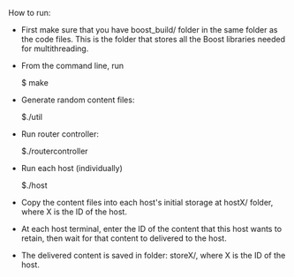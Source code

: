 How to run: 

- First make sure that you have boost_build/ folder in the same folder as the code files. This is the folder that stores all the Boost libraries needed for multithreading.

- From the command line, run

	$ make

- Generate random content files:

	$./util

- Run router controller:

	$./routercontroller

- Run each host (individually)

	$./host

- Copy the content files into each host's initial storage at hostX/ folder, where X is the ID of the host. 

- At each host terminal, enter the ID of the content that this host wants to retain, then wait for that content to delivered to the host. 

- The delivered content is saved in folder: storeX/, where X is the ID of the host. 
